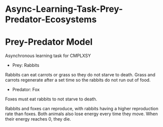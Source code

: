 # Async-Learning-Task-Prey-Predator-Ecosystems


# Prey-Predator Model

Asynchronous learning task for CMPLXSY

* Prey: Rabbits

Rabbits can eat carrots or grass so they do not starve to death. Grass and carrots regenerate after a set time so the rabbits do not run out of food.
  
* Predator: Fox

Foxes must eat rabbits to not starve to death.

Rabbits and foxes can reproduce, with rabbits having a higher reproduction rate than foxes. Both animals also lose energy every time they move. When their energy reaches 0, they die.
